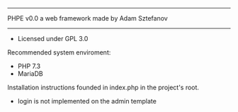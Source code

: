 ******************************************************************************
  PHPE v0.0
    a web framework                                made by Adam Sztefanov
******************************************************************************
- Licensed under GPL 3.0

Recommended system enviroment: 

- PHP 7.3
- MariaDB

Installation instructions founded in index.php in the project's root.

- login is not implemented on the admin template